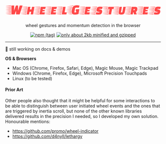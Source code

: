 # ![wheel gestures](./WheelGestures.svg)

<p align="center">
wheel gestures and momentum detection in the browser
</p>

<p align="center">
  <a href="https://www.npmjs.com/package/wheel-gestures" rel="nofollow"><img src="https://camo.githubusercontent.com/da238eaad5556c489501f93369cd209a2e7e4351/68747470733a2f2f696d672e736869656c64732e696f2f6e706d2f762f776865656c2d67657374757265732f6c61746573742e737667" alt="npm (tag)" data-canonical-src="https://img.shields.io/npm/v/wheel-gestures/latest.svg" style="max-width:100%;"></a>
  <a href="https://bundlephobia.com/result?p=wheel-gestures@2.1.1" rel="nofollow"><img src="https://camo.githubusercontent.com/7d96deb09bd6d0a2f58a54d94eeaf2dcf0891b42/68747470733a2f2f62616467656e2e6e65742f62756e646c6570686f6269612f6d696e7a69702f776865656c2d6765737475726573" alt="only about 2kb minified and gzipped" data-canonical-src="https://badgen.net/bundlephobia/minzip/wheel-gestures" style="max-width:100%;"></a>
</p>

<hr/>

🚧 still working on docs & demos

**OS & Browsers**

- Mac OS (Chrome, Firefox, Safari, Edge), Magic Mouse, Magic Trackpad
- Windows (Chrome, Firefox, Edge), Microsoft Precision Touchpads
- Linux (to be tested)

#### Prior Art

Other people also thought that it might be helpful for some interactions to be able to distinguish between user initiated wheel events and the ones that are triggered by inertia scroll, but none of the other known libraries delivered results in the precision I needed, so I developed my own solution. Honourable mentions:

- https://github.com/promo/wheel-indicator
- https://github.com/d4nyll/lethargy
